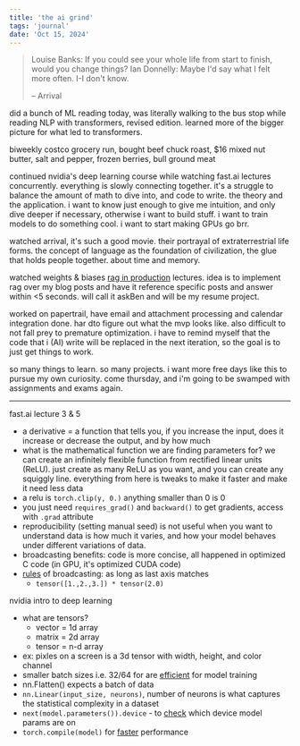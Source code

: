 ```yaml
---
title: 'the ai grind'
tags: 'journal'
date: 'Oct 15, 2024'
---
```


> Louise Banks: If you could see your whole life from start to finish, would you change things?
> Ian Donnelly: Maybe I'd say what I felt more often. I-I don't know.
>
> – Arrival

did a bunch of ML reading today, was literally walking to the bus stop while reading NLP with transformers, revised edition. learned more of the bigger picture for what led to transformers.

biweekly costco grocery run, bought beef chuck roast, $16 mixed nut butter, salt and pepper, frozen berries, bull ground meat

continued nvidia's deep learning course while watching fast.ai lectures concurrently. everything is slowly connecting together. it's a struggle to balance the amount of math to dive into, and code to write. the theory and the application. i want to know just enough to give me intuition, and only dive deeper if necessary, otherwise i want to build stuff. i want to train models to do something cool. i want to start making GPUs go brr.

watched arrival, it's such a good movie. their portrayal of extraterrestrial life forms. the concept of language as the foundation of civilization, the glue that holds people together. about time and memory.

watched weights & biases [rag in production](https://www.wandb.courses/courses/take/rag-in-production) lectures. idea is to implement rag over my blog posts and have it reference specific posts and answer within <5 seconds. will call it askBen and will be my resume project.

worked on papertrail, have email and attachment processing and calendar integration done. har dto figure out what the mvp looks like. also difficult to not fall prey to premature optimization. i have to remind myself that the code that i (AI) write will be replaced in the next iteration, so the goal is to just get things to work.

so many things to learn. so many projects. i want more free days like this to pursue my own curiosity. come thursday, and i'm going to be swamped with assignments and exams again.

---

fast.ai lecture 3 & 5

- a derivative = a function that tells you, if you increase the input, does it increase or decrease the output, and by how much
- what is the mathematical function we are finding parameters for? we can create an infinitely flexible function from rectified linear units (ReLU). just create as many ReLU as you want, and you can create any squiggly line. everything from here is tweaks to make it faster and make it need less data
- a relu is `torch.clip(y, 0.)` anything smaller than 0 is 0
- you just need `requires_grad()` and `backward()` to get gradients, access with `.grad` attribute
- reproducibility (setting manual seed) is not useful when you want to understand data is how much it varies, and how your model behaves under different variations of data.
- broadcasting benefits: code is more concise, all happened in optimized C code (in GPU, it's optimized CUDA code)
- [rules](https://numpy.org/devdocs/user/basics.broadcasting.html) of broadcasting: as long as last axis matches
  - `tensor([1.,2.,3.]) * tensor(2.0)`

nvidia intro to deep learning

- what are tensors?
  - vector = 1d array
  - matrix = 2d array
  - tensor = n-d array
- ex: pixles on a screen is a 3d tensor with width, height, and color channel
- smaller batch sizes i.e. 32/64 for are [efficient](https://arxiv.org/pdf/1804.07612) for model training
- nn.Flatten() expects a batch of data
- `nn.Linear(input_size, neurons)`, number of neurons is what captures the statistical complexity in a dataset
- `next(model.parameters()).device` - to [check](https://stackoverflow.com/questions/58926054/how-to-get-the-device-type-of-a-pytorch-module-conveniently) which device model params are on
- `torch.compile(model)` for [faster](https://pytorch.org/tutorials/intermediate/torch_compile_tutorial.html) performance
